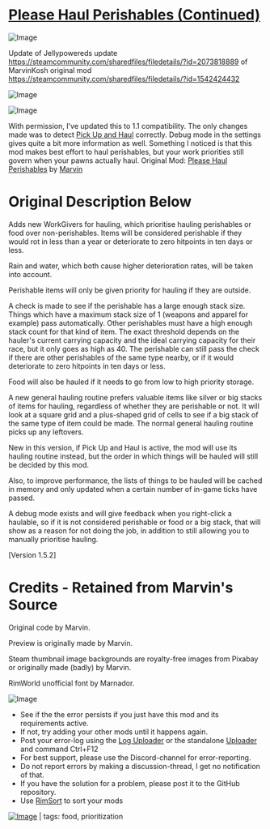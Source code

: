 # [Please Haul Perishables (Continued)](https://steamcommunity.com/sharedfiles/filedetails/?id=2807630952)

![Image](https://i.imgur.com/buuPQel.png)

Update of Jellypowereds update
https://steamcommunity.com/sharedfiles/filedetails/?id=2073818889
of MarvinKosh original mod
https://steamcommunity.com/sharedfiles/filedetails/?id=1542424432

![Image](https://i.imgur.com/pufA0kM.png)
	
![Image](https://i.imgur.com/Z4GOv8H.png)

With permission, I've updated this to 1.1 compatibility. The only changes made was to detect [Pick Up and Haul](https://steamcommunity.com/sharedfiles/filedetails/?id=1279012058) correctly. Debug mode in the settings gives quite a bit more information as well.
Something I noticed is that this mod makes best effort to haul perishables, but your work priorities still govern when your pawns actually haul. 
Original Mod: [Please Haul Perishables](https://steamcommunity.com/sharedfiles/filedetails/?id=1542424432) by [Marvin](https://steamcommunity.com/id/marvinkosh/myworkshopfiles/?appid=294100)

# Original Description Below


Adds new WorkGivers for hauling, which prioritise hauling perishables or food over non-perishables. Items will be considered perishable if they would rot in less than a year or deteriorate to zero hitpoints in ten days or less.

Rain and water, which both cause higher deterioration rates, will be taken into account.

Perishable items will only be given priority for hauling if they are outside.

A check is made to see if the perishable has a large enough stack size. Things which have a maximum stack size of 1 (weapons and apparel for example) pass automatically. Other perishables must have a high enough stack count for that kind of item. The exact threshold depends on the hauler's current carrying capacity and the ideal carrying capacity for their race, but it only goes as high as 40. The perishable can still pass the check if there are other perishables of the same type nearby, or if it would deteriorate to zero hitpoints in ten days or less.

Food will also be hauled if it needs to go from low to high priority storage.

A new general hauling routine prefers valuable items like silver or big stacks of items for hauling, regardless of whether they are perishable or not. It will look at a square grid and a plus-shaped grid of cells to see if a big stack of the same type of item could be made. The normal general hauling routine picks up any leftovers.

New in this version, if Pick Up and Haul is active, the mod will use its hauling routine instead, but the order in which things will be hauled will still be decided by this mod.

Also, to improve performance, the lists of things to be hauled will be cached in memory and only updated when a certain number of in-game ticks have passed.

A debug mode exists and will give feedback when you right-click a haulable, so if it is not considered perishable or food or a big stack, that will show as a reason for not doing the job, in addition to still allowing you to manually prioritise hauling.

[Version 1.5.2]

# Credits - Retained from Marvin's Source


Original code by Marvin.

Preview is originally made by Marvin.

Steam thumbnail image backgrounds are royalty-free images from Pixabay or originally made (badly) by Marvin.

RimWorld unofficial font by Marnador.

![Image](https://i.imgur.com/PwoNOj4.png)



-  See if the the error persists if you just have this mod and its requirements active.
-  If not, try adding your other mods until it happens again.
-  Post your error-log using the [Log Uploader](https://steamcommunity.com/sharedfiles/filedetails/?id=2873415404) or the standalone [Uploader](https://steamcommunity.com/sharedfiles/filedetails/?id=2873415404) and command Ctrl+F12
-  For best support, please use the Discord-channel for error-reporting.
-  Do not report errors by making a discussion-thread, I get no notification of that.
-  If you have the solution for a problem, please post it to the GitHub repository.
-  Use [RimSort](https://github.com/RimSort/RimSort/releases/latest) to sort your mods

 

[![Image](https://img.shields.io/github/v/release/emipa606/PleaseHaulPerishables?label=latest%20version&style=plastic&color=9f1111&labelColor=black)](https://steamcommunity.com/sharedfiles/filedetails/changelog/2807630952) | tags:  food,  prioritization
